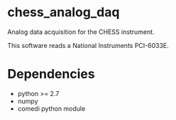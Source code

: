chess_analog_daq
================

Analog data acquisition for the CHESS instrument.

This software reads a National Instruments PCI-6033E.

Dependencies
=====

* python >= 2.7
* numpy
* comedi python module
